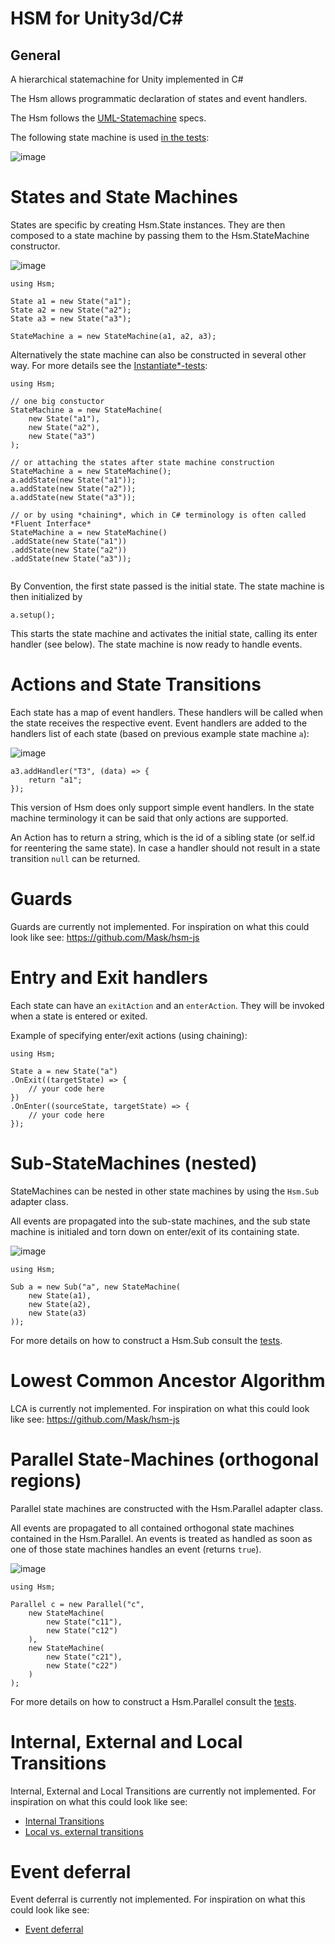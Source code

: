 # HSM for Unity3d/C#

## General

A hierarchical statemachine for Unity implemented in C#

The Hsm allows programmatic declaration of states and event handlers.

The Hsm follows the [UML-Statemachine](http://en.wikipedia.org/wiki/UML_state_machine) specs.

The following state machine is used [in the tests](lib/hsm/Editor/tests):

![image](doc/advanced.png)

# States and State Machines

States are specific by creating Hsm.State instances. They are then composed to a state machine by passing them to the Hsm.StateMachine constructor.

![image](doc/simple.png)

```
using Hsm;

State a1 = new State("a1");
State a2 = new State("a2");
State a3 = new State("a3");

StateMachine a = new StateMachine(a1, a2, a3);
```

Alternatively the state machine can also be constructed in several other way. For more details see the [Instantiate*-tests](lib/hsm/Editor/tests/testStateMachine.cs): 

```
using Hsm;

// one big constuctor
StateMachine a = new StateMachine(
    new State("a1"),
    new State("a2"),
    new State("a3")
);

// or attaching the states after state machine construction
StateMachine a = new StateMachine();
a.addState(new State("a1"));
a.addState(new State("a2"));
a.addState(new State("a3"));

// or by using *chaining*, which in C# terminology is often called *Fluent Interface*
StateMachine a = new StateMachine()
.addState(new State("a1"))
.addState(new State("a2"))
.addState(new State("a3"));
  

```

By Convention, the first state passed is the initial state. The state machine is then initialized by

```
a.setup();
```

This starts the state machine and activates the initial state, calling its enter handler (see below). The state machine is now ready to handle events.

# Actions and State Transitions

Each state has a map of event handlers. These handlers will be called when the state receives the respective event. Event handlers are added to the handlers list of each state (based on previous example state machine `a`):

![image](doc/simpleWithTransition.png)

```
a3.addHandler("T3", (data) => {
    return "a1";
});
```

This version of Hsm does only support simple event handlers. In the state machine terminology it can be said that only actions are supported.

An Action has to return a string, which is the id of a sibling state (or self.id for reentering the same state). In case a handler should not result in a state transition `null` can be returned.

# Guards

Guards are currently not implemented. For inspiration on what this could look like see: https://github.com/Mask/hsm-js

# Entry and Exit handlers

Each state can have an `exitAction` and an `enterAction`. They will be invoked when a state is entered or exited.

Example of specifying enter/exit actions (using chaining):

```
using Hsm;

State a = new State("a")
.OnExit((targetState) => {
    // your code here
})
.OnEnter((sourceState, targetState) => {
    // your code here
});
```

# Sub-StateMachines (nested)

StateMachines can be nested in other state machines by using the `Hsm.Sub` adapter class.

All events are propagated into the sub-state machines, and the sub state machine is initialed and torn down on enter/exit of its containing state.

![image](doc/simpleSub.png)

```
using Hsm;

Sub a = new Sub("a", new StateMachine(
    new State(a1),
    new State(a2),
    new State(a3)
));
```

For more details on how to construct a Hsm.Sub consult the [tests](lib/hsm/Editor/tests/testSubmachine.cs).

# Lowest Common Ancestor Algorithm

LCA is currently not implemented. For inspiration on what this could look like see: https://github.com/Mask/hsm-js

# Parallel State-Machines (orthogonal regions)

Parallel state machines are constructed with the Hsm.Parallel adapter class.

All events are propagated to all contained orthogonal state machines contained in the Hsm.Parallel. An events is treated as handled as soon as one of those state machines handles an event (returns `true`).

![image](doc/simpleParallel.png)

```
using Hsm;

Parallel c = new Parallel("c",
    new StateMachine(
        new State("c11"),
        new State("c12")
    ),
    new StateMachine(
        new State("c21"),
        new State("c22")
    )
);
```

For more details on how to construct a Hsm.Parallel consult the [tests](lib/hsm/Editor/tests/testParallel.cs).

# Internal, External and Local Transitions

Internal, External and Local Transitions are currently not implemented. For inspiration on what this could look like see:

* [Internal Transitions](http://en.wikipedia.org/wiki/UML_state_machine#Internal_transitions)
* [Local vs. external transitions](http://en.wikipedia.org/wiki/UML_state_machine#Local_versus_external_transitions)

# Event deferral

Event deferral is currently not implemented. For inspiration on what this could look like see:

* [Event deferral](http://en.wikipedia.org/wiki/UML_state_machine#Event_deferral)
